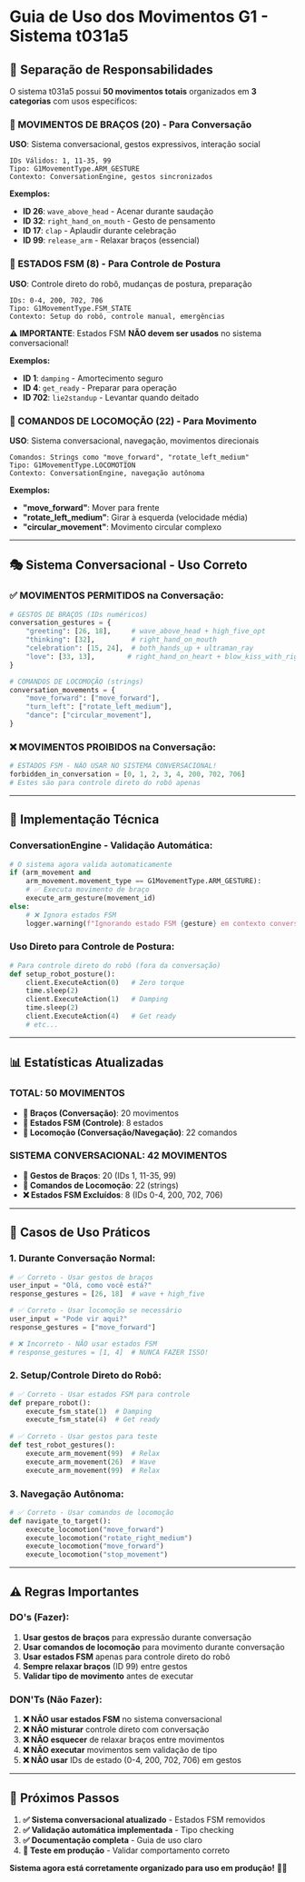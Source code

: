 # Guia de Uso dos Movimentos G1 - Sistema t031a5

## 🎯 Separação de Responsabilidades

O sistema t031a5 possui **50 movimentos totais** organizados em **3 categorias** com usos específicos:

### **🤚 MOVIMENTOS DE BRAÇOS (20) - Para Conversação**
**USO**: Sistema conversacional, gestos expressivos, interação social

```
IDs Válidos: 1, 11-35, 99
Tipo: G1MovementType.ARM_GESTURE
Contexto: ConversationEngine, gestos sincronizados
```

**Exemplos:**
- **ID 26**: `wave_above_head` - Acenar durante saudação
- **ID 32**: `right_hand_on_mouth` - Gesto de pensamento
- **ID 17**: `clap` - Aplaudir durante celebração
- **ID 99**: `release_arm` - Relaxar braços (essencial)

### **🚶 ESTADOS FSM (8) - Para Controle de Postura**
**USO**: Controle direto do robô, mudanças de postura, preparação

```
IDs: 0-4, 200, 702, 706
Tipo: G1MovementType.FSM_STATE
Contexto: Setup do robô, controle manual, emergências
```

**⚠️ IMPORTANTE**: Estados FSM **NÃO devem ser usados** no sistema conversacional!

**Exemplos:**
- **ID 1**: `damping` - Amortecimento seguro
- **ID 4**: `get_ready` - Preparar para operação
- **ID 702**: `lie2standup` - Levantar quando deitado

### **🚶 COMANDOS DE LOCOMOÇÃO (22) - Para Movimento**
**USO**: Sistema conversacional, navegação, movimentos direcionais

```
Comandos: Strings como "move_forward", "rotate_left_medium"
Tipo: G1MovementType.LOCOMOTION
Contexto: ConversationEngine, navegação autônoma
```

**Exemplos:**
- **"move_forward"**: Mover para frente
- **"rotate_left_medium"**: Girar à esquerda (velocidade média)
- **"circular_movement"**: Movimento circular complexo

---

## 🎭 Sistema Conversacional - Uso Correto

### **✅ MOVIMENTOS PERMITIDOS na Conversação:**

```python
# GESTOS DE BRAÇOS (IDs numéricos)
conversation_gestures = {
    "greeting": [26, 18],     # wave_above_head + high_five_opt
    "thinking": [32],         # right_hand_on_mouth
    "celebration": [15, 24],  # both_hands_up + ultraman_ray
    "love": [33, 13],        # right_hand_on_heart + blow_kiss_with_right_hand
}

# COMANDOS DE LOCOMOÇÃO (strings)
conversation_movements = {
    "move_forward": ["move_forward"],
    "turn_left": ["rotate_left_medium"],
    "dance": ["circular_movement"],
}
```

### **❌ MOVIMENTOS PROIBIDOS na Conversação:**

```python
# ESTADOS FSM - NÃO USAR NO SISTEMA CONVERSACIONAL!
forbidden_in_conversation = [0, 1, 2, 3, 4, 200, 702, 706]
# Estes são para controle direto do robô apenas
```

---

## 🔧 Implementação Técnica

### **ConversationEngine - Validação Automática:**

```python
# O sistema agora valida automaticamente
if (arm_movement and 
    arm_movement.movement_type == G1MovementType.ARM_GESTURE):
    # ✅ Executa movimento de braço
    execute_arm_gesture(movement_id)
else:
    # ❌ Ignora estados FSM
    logger.warning(f"Ignorando estado FSM {gesture} em contexto conversacional")
```

### **Uso Direto para Controle de Postura:**

```python
# Para controle direto do robô (fora da conversação)
def setup_robot_posture():
    client.ExecuteAction(0)   # Zero torque
    time.sleep(2)
    client.ExecuteAction(1)   # Damping
    time.sleep(2) 
    client.ExecuteAction(4)   # Get ready
    # etc...
```

---

## 📊 Estatísticas Atualizadas

### **TOTAL: 50 MOVIMENTOS**
- **🤚 Braços (Conversação)**: 20 movimentos
- **🚶 Estados FSM (Controle)**: 8 estados  
- **🚶 Locomoção (Conversação/Navegação)**: 22 comandos

### **SISTEMA CONVERSACIONAL: 42 MOVIMENTOS**
- **🤚 Gestos de Braços**: 20 (IDs 1, 11-35, 99)
- **🚶 Comandos de Locomoção**: 22 (strings)
- **❌ Estados FSM Excluídos**: 8 (IDs 0-4, 200, 702, 706)

---

## 🎯 Casos de Uso Práticos

### **1. Durante Conversação Normal:**
```python
# ✅ Correto - Usar gestos de braços
user_input = "Olá, como você está?"
response_gestures = [26, 18]  # wave + high_five

# ✅ Correto - Usar locomoção se necessário
user_input = "Pode vir aqui?"
response_gestures = ["move_forward"]

# ❌ Incorreto - NÃO usar estados FSM
# response_gestures = [1, 4]  # NUNCA FAZER ISSO!
```

### **2. Setup/Controle Direto do Robô:**
```python
# ✅ Correto - Usar estados FSM para controle
def prepare_robot():
    execute_fsm_state(1)  # Damping
    execute_fsm_state(4)  # Get ready
    
# ✅ Correto - Usar gestos para teste
def test_robot_gestures():
    execute_arm_movement(99)  # Relax
    execute_arm_movement(26)  # Wave
    execute_arm_movement(99)  # Relax
```

### **3. Navegação Autônoma:**
```python
# ✅ Correto - Usar comandos de locomoção
def navigate_to_target():
    execute_locomotion("move_forward")
    execute_locomotion("rotate_right_medium") 
    execute_locomotion("move_forward")
    execute_locomotion("stop_movement")
```

---

## ⚠️ Regras Importantes

### **DO's (Fazer):**
1. **Usar gestos de braços** para expressão durante conversação
2. **Usar comandos de locomoção** para movimento durante conversação  
3. **Usar estados FSM** apenas para controle direto do robô
4. **Sempre relaxar braços** (ID 99) entre gestos
5. **Validar tipo de movimento** antes de executar

### **DON'Ts (Não Fazer):**
1. **❌ NÃO usar estados FSM** no sistema conversacional
2. **❌ NÃO misturar** controle direto com conversação
3. **❌ NÃO esquecer** de relaxar braços entre movimentos
4. **❌ NÃO executar** movimentos sem validação de tipo
5. **❌ NÃO usar** IDs de estado (0-4, 200, 702, 706) em gestos

---

## 🚀 Próximos Passos

1. **✅ Sistema conversacional atualizado** - Estados FSM removidos
2. **✅ Validação automática implementada** - Tipo checking
3. **✅ Documentação completa** - Guia de uso claro
4. **🎯 Teste em produção** - Validar comportamento correto

**Sistema agora está corretamente organizado para uso em produção!** 🤖✨
